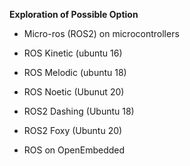 **Exploration of Possible Option**

* Micro-ros (ROS2) on microcontrollers

* ROS Kinetic (ubuntu 16)

* ROS Melodic (ubuntu 18)

* ROS Noetic (Ubunut 20)

* ROS2 Dashing (Ubuntu 18)

* ROS2 Foxy (Ubuntu 20) 

* ROS on OpenEmbedded

